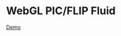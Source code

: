 WebGL PIC/FLIP Fluid
=====================================

[Demo](http://austineng.github.io/WebGL-PIC-FLIP-Fluid/example/flip/)